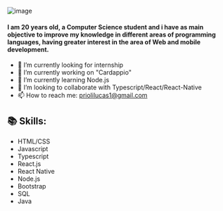 ![image](https://user-images.githubusercontent.com/56166862/105250290-42267b80-5b58-11eb-8b6f-96b0ebc96395.png)

<h4>I am 20 years old, a Computer Science student and i have as main objective to improve my knowledge in
different areas of programming languages, having greater interest in the area of Web and mobile development.</h4>

- 🏢 I’m currently looking for internship
- 🔭 I’m currently working on "Cardappio"
- 🌱 I’m currently learning Node.js
- 👯 I’m looking to collaborate with Typescript/React/React-Native
- 📫 How to reach me: priolilucas1@gmail.com

<h2>📚 Skills:</h2>

- HTML/CSS
- Javascript
- Typescript
- React.js
- React Native
- Node.js
- Bootstrap
- SQL
- Java

